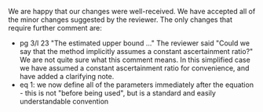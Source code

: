 We are happy that our changes were well-received. We have accepted all of the minor changes suggested by the reviewer. The only changes that require further comment are:


* pg 3/l 23 "The estimated upper bound ..." The reviewer said "Could we say that the method implicitly assumes a constant ascertainment ratio?" We are not quite sure what this comment means. In this simplified case we have assumed a constant ascertainment ratio for convenience, and have added a clarifying note.
* eq 1: we now define all of the parameters immediately after the equation - this is not "before being used", but is a standard and easily understandable convention
